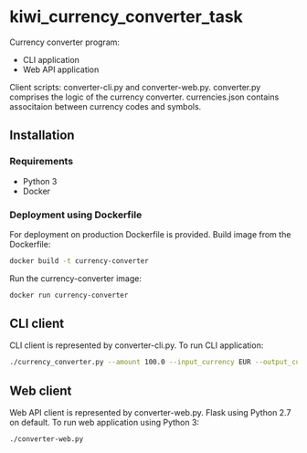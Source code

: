 # kiwi_currency_converter_task
Currency converter program:

- CLI application
- Web API application

Client scripts: converter-cli.py and converter-web.py. converter.py comprises the logic of the currency converter. 
currencies.json contains associtaion between currency codes and symbols.

## Installation
### Requirements
* Python 3
* Docker 

### Deployment using Dockerfile
For deployment on production Dockerfile is provided. Build image from the Dockerfile:
```bash
docker build -t currency-converter
```

Run the currency-converter image:
```bash
docker run currency-converter
```

## CLI client
CLI client is represented by converter-cli.py. To run CLI application:

```bash
./currency_converter.py --amount 100.0 --input_currency EUR --output_currency CZK
```

## Web client
Web API client is represented by converter-web.py. 
Flask using Python 2.7 on default. To run web application using Python 3:
```bash
./converter-web.py
```
